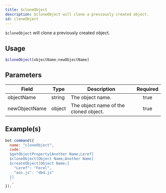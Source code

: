 ```yaml
---
title: $cloneObject
description: $cloneObject will clone a previously created object.
id: cloneObject
---
```


`$cloneObject` will clone a previously created object.

## Usage

```php
$cloneObject[objectName;newObjectName]
```

## Parameters

| Field         | Type   | Description                           | Required |
| ------------- | ------ | ------------------------------------- | :------: |
| objectName    | string | The object name.                      |   true   |
| newObjectName | object | The object name of the cloned object. |   true   |

## Example(s)

```javascript
bot.command({
  name: "cloneObject",
  code: `
  $getObjectProperty[Another Name;Leref]
  $cloneObject[Object Name;Another Name]
  $createObject[Object Name;{
    "Leref": "Ferel",
    "aoi.js": "dbd.js"
  }]
  `,
});
```
